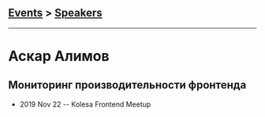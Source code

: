 ## [Events](../README.md) > [Speakers](../speakers.md)
---

# Аскар Алимов

## Мониторинг производительности фронтенда
- 2019 Nov 22 -- Kolesa Frontend Meetup    
